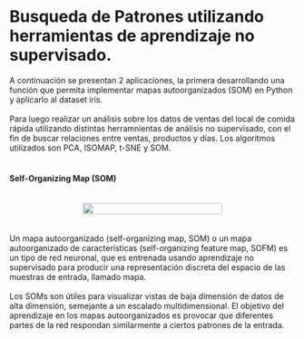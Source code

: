 <h1>Busqueda de Patrones utilizando herramientas de aprendizaje no supervisado.</h1>
A continuación se presentan 2 aplicaciones, la primera desarrollando una función que permita implementar mapas autoorganizados (SOM) en Python y aplicarlo al dataset iris.<br><br>
Para luego realizar un análisis sobre los datos de ventas del local de comida rápida utilizando distintas herramnientas de análisis no supervisado, con el fin de buscar relaciones entre ventas, productos y días. Los algoritmos utilizados son PCA, ISOMAP, t-SNE y SOM.
<br><br>
<h4>Self-Organizing Map (SOM)</h4><br>
<div style="display: flex; justify-content: center; text-align: center;">
<img width="70%" height="auto" src=${AssetsImage.ComidaSOM}>
</div>
<br><br>
Un mapa autoorganizado (self-organizing map, SOM) o un mapa autoorganizado de características (self-organizing feature map, SOFM) es un tipo de red neuronal, que es entrenada usando aprendizaje no supervisado para producir una representación discreta del espacio de las muestras de entrada, llamado mapa.<br><br>
Los SOMs son útiles para visualizar vistas de baja dimensión de datos de alta dimensión, semejante a un escalado multidimensional. El objetivo del aprendizaje en los mapas autoorganizados es provocar que diferentes partes de la red respondan similarmente a ciertos patrones de la entrada.
